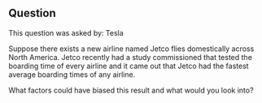 ## Question
This question was asked by: Tesla

Suppose there exists a new airline named Jetco flies domestically across North America. Jetco recently had a study commissioned that tested the boarding time of every airline and it came out that Jetco had the fastest average boarding times of any airline.

What factors could have biased this result and what would you look into?

<!-- ## Solution
Solving for this problem means we have to look at the problem set holistically.
* What assumptions are being made?
* What is being left out of the problem statement?
* What is in the problem statement that we can use to hint towards reasonings behind a potential flawed study?

Usually the factors that bias a test are within the set up of the tests themselves. In this case we are comparing, Jetco, to different competing airlines.

Let's look at one of the parts where the question prompt states that Jetco **flies domestically across North America**. If Jetco only flies domestic, it would result in much shorter flights than airlines like Delta or United that fly internationally, which means much more passengers on average for each flight. If we calculate the **average boarding time per passenger**, it can determine if boarding times are shorter because the actual flights have less passenger on Jetco or if the boarding time on a per passenger basis is actually shorter.

What about the time it takes for a passenger to board with a carry-on suitcase versus a passenger with just a small bag? If Jetco only allowed customers to carry on one small item or added fees for additional luggage, this would create less customers with added baggage which would decrease the overall boarding time. A metric to measure here would then be comparing the **average boarding time per passenger per bag**. If this number is equivalent to other airlines, then we can determine that Jetco may have less carry-ons on average than other airline companies.

Lastly what if Jetco moved more of the logistic processes higher in the airport funnel. An example is having the ticketing process all moved towards the gate and security and not before boarding. That way the total amount of time is still the same, just shifted upwards. We could analyze the total time spent from arriving at the airport to seat boarding time to figure out if Jetco actually has a faster overall process. -->
